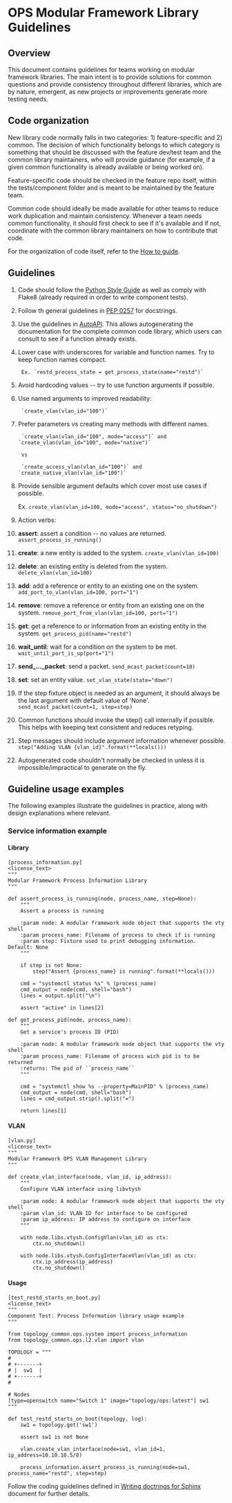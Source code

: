 # OPS Modular Framework Library Guidelines

## Overview
This document contains guidelines for teams working on modular framework libraries. The main intent
is to provide solutions for common questions and provide consistency throughout different libraries,
which are by nature, emergent, as new projects or improvements generate more testing needs.

## Code organization
New library code normally falls in two categories: 1) feature-specific and 2) common. The decision
of which functionality belongs to which category is something that should be discussed with the
feature dev/test team and the common library maintainers, who will provide guidance (for example,
if a given common functionality is already available or being worked on).

Feature-specific code should be checked in the feature repo itself, within the tests/component
folder and is meant to be maintained by the feature team.

Common code should ideally be made available for other teams to reduce work duplication and maintain consistency. Whenever a team needs common functionality, it should first check to see if it's
available and if not, coordinate with the common library maintainers on how to contribute that code.

For the organization of code itself, refer to the [How to guide](how_to_guide.md).

## Guidelines
1. Code should follow the [Python Style Guide](https://www.python.org/dev/peps/pep-0008/) as well as
comply with Flake8 (already required in order to write component tests).
  1. Follow th general guidelines in [PEP 0257](https://www.python.org/dev/peps/pep-0257/) for
  docstrings.
  1. Use the guidelines in [AutoAPI](http://autoapi.readthedocs.io/en/latest/#documenting-the-code).
  This allows autogenerating the documentation for the complete common code library, which users can
  consult to see if a function already exists.
1. Lower case with underscores for variable and function names. Try to keep function names compact.

        Ex. `restd_process_state = get_process_state(name="restd")`
        
1. Avoid hardcoding values -- try to use function arguments if possible.
1. Use named arguments to improved readability:

        `create_vlan(vlan_id="100")`
1. Prefer parameters vs creating many methods with different names.

        `create_vlan(vlan_id="100", mode="access")` and `create_vlan(vlan_id="100", mode="native")`

        vs

        `create_access_vlan(vlan_id="100")` and `create_native_vlan(vlan_id="100")`
        
1. Provide sensible argument defaults which cover most use cases if possible.

    Ex. `create_vlan(vlan_id=100, mode="access", status="no_shutdown")`
    
1. Action verbs:
  1. **assert**: assert a condition -- no values are returned.
        `assert_process_is_running()`
  1. **create**: a new entity is added to the system.
        `create_vlan(vlan_id=100)`
  1. **delete**: an existing entity is deleted from the system.
        `delete_vlan(vlan_id=100)`
  1. **add**: add a reference or entity to an existing one on the system.
        `add_port_to_vlan(vlan_id=100, port="1")`
  1. **remove**: remove a reference or entity from an existing one on the system.
        `remove_port_from_vlan(vlan_id=100, port="1")`
  1. **get**: get a reference to or information from an existing entity in the system.
        `get_process_pid(name="restd")`
  1. **wait_until**: wait for a condition on the system to be met.
        `wait_until_port_is_up(port="1")`
  1. **send_..._packet**: send a packet.
        `send_mcast_packet(count=10)`
  1. **set**: set an entity value.
        `set_vlan_state(state="down")`
1. If the step fixture object is needed as an argument, it should always be the last argument with
default value of 'None'. 
        `send_mcast_packet(count=1, step=step)`
1. Common functions should invoke the step() call internally if possible. This helps with keeping
text consistent and reduces retyping.
1. Step messages should include argument information whenever possible. 
        `step("Adding VLAN {vlan_id}".format(**locals()))`
1. Autogenerated code shouldn't normally be checked in unless it is impossible/impractical to
generate on the fly.

## Guideline usage examples
The following examples illustrate the guidelines in practice, along with design explanations where
relevant.
### Service information example
#### Library
    [process_information.py]
    <license_text>
    """
    Modular Framework Process Information Library
    """

    def assert_process_is_running(node, process_name, step=None):
        """
        Assert a process is running

        :param node: A modular framework node object that supports the vty shell
        :param process_name: Filename of process to check if is running
        :param step: Fixture used to print debugging information.  Default: None
        """

        if step is not None:
            step("Assert {process_name} is running".format(**locals()))

        cmd = "systemctl status %s" % (process_name)
        cmd_output = node(cmd, shell="bash")
        lines = output.split("\n")

        assert "active" in lines[2]

    def get_process_pid(node, process_name):
        """
        Get a service's process ID (PID)

        :param node: A modular framework node object that supports the vty shell
        :param process_name: Filename of process wich pid is to be returned
        :returns: The pid of ``process_name``
        """

        cmd = "systemctl show %s --property=MainPID" % (process_name)
        cmd_output = node(cmd, shell="bash")
        lines = cmd_output.strip().split("=")

        return lines[1]

#### VLAN
    [vlan.py]
    <license_text>
    """
    Modular Framework OPS VLAN Management Library
    """

    def create_vlan_interface(node, vlan_id, ip_address):
        """
        Configure VLAN interface using libvtysh

        :param node: A modular framework node object that supports the vty shell
        :param vlan_id: VLAN ID for interface to be configured
        :param ip_address: IP address to configure on interface
        """

        with node.libs.vtysh.ConfigVlan(vlan_id) as ctx:
            ctx.no_shutdown()

        with node.libs.vtysh.ConfigInterfaceVlan(vlan_id) as ctx:
            ctx.ip_address(ip_address)
            ctx.no_shutdown()

#### Usage
    [test_restd_starts_on_boot.py]
    <license_text>
    """
    Component Test: Process Information library usage example
    """

    from topology_common.ops.system import process_information
    from topology_common.ops.l2.vlan import vlan

    TOPOLOGY = """
    #
    # +-------+
    # |  sw1  |
    # +-------+
    #

    # Nodes
    [type=openswitch name="Switch 1" image="topology/ops:latest"] sw1
    """

    def test_restd_starts_on_boot(topology, log):
        sw1 = topology.get('sw1')

        assert sw1 is not None

        vlan.create_vlan_interface(node=sw1, vlan_id=1, ip_address=10.10.10.5/8)

        process_information.assert_process_is_running(node=sw1, process_name="restd", step=step)

Follow the coding guidelines defined in [Writing doctrings for Sphinx](writing-docstrings.md) document for further details.
